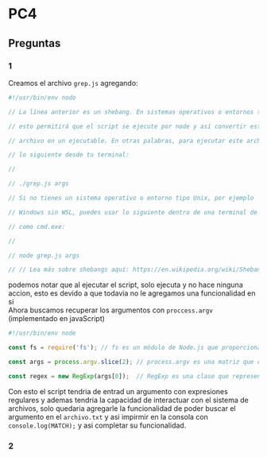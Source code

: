 # PC4
## Preguntas
### 1
Creamos el archivo `grep.js` agregando:
``` javascript
#!/usr/bin/env nodo

// La línea anterior es un shebang. En sistemas operativos o entornos tipo Unix,

// esto permitirá que el script se ejecute por node y así convertir este JavaScript

// archivo en un ejecutable. En otras palabras, para ejecutar este archivo, puede ejecutar

// lo siguiente desde tu terminal:

//

// ./grep.js args

// Si no tienes un sistema operativo o entorno tipo Unix, por ejemplo

// Windows sin WSL, puedes usar lo siguiente dentro de una terminal de ventana,

// como cmd.exe:

//

// node grep.js args

// // Lea más sobre shebangs aquí: https://en.wikipedia.org/wiki/Shebang_(Unix)
```
podemos notar que al ejecutar el script, solo ejecuta y no hace ninguna accion, esto es devido a que todavia no le agregamos una funcionalidad en sí  
Ahora buscamos recuperar los argumentos con `proccess.argv` (implementado en javaScript)
``` javascript
#!/usr/bin/env node

const fs = require('fs'); // fs es un módulo de Node.js que proporciona una API para interactuar con el sistema de archivos

const args = process.argv.slice(2); // process.argv es una matriz que contiene los argumentos de la línea de comandos

const regex = new RegExp(args[0]);  // RegExp es una clase que representa una expresión regular
```
Con esto el script tendria de entrad un argumento con expresiones regulares y ademas tendria la capacidad de interactuar con el sistema de archivos, solo quedaria agregarle la funcionalidad de poder buscar el argumento en el `archivo.txt` y asi impirmir en la consola con `console.log(MATCH);` y asi completar su funcionalidad.

### 2 

